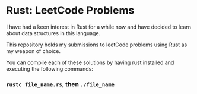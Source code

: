 # Rust: LeetCode Problems

I have had a keen interest in Rust for a while now and have decided to learn about data structures in this language.

This repository holds my submissions to leetCode problems using Rust as my weapon of choice.

You can compile each of these solutions by having rust installed and executing the following commands:

### `rustc file_name.rs`, then `./file_name`
